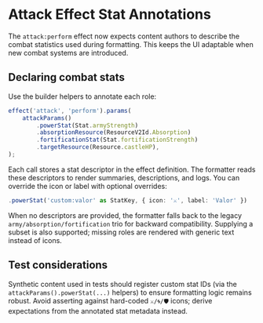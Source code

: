 # Attack Effect Stat Annotations

The `attack:perform` effect now expects content authors to describe the combat
statistics used during formatting. This keeps the UI adaptable when new combat
systems are introduced.

## Declaring combat stats

Use the builder helpers to annotate each role:

```ts
effect('attack', 'perform').params(
	attackParams()
		.powerStat(Stat.armyStrength)
		.absorptionResource(ResourceV2Id.Absorption)
		.fortificationStat(Stat.fortificationStrength)
		.targetResource(Resource.castleHP),
);
```

Each call stores a stat descriptor in the effect definition. The formatter reads
these descriptors to render summaries, descriptions, and logs. You can override
the icon or label with optional overrides:

```ts
.powerStat('custom:valor' as StatKey, { icon: '⚔️', label: 'Valor' })
```

When no descriptors are provided, the formatter falls back to the legacy
`army/absorption/fortification` trio for backward compatibility. Supplying a
subset is also supported; missing roles are rendered with generic text instead
of icons.

## Test considerations

Synthetic content used in tests should register custom stat IDs (via the
`attackParams().powerStat(...)` helpers) to ensure formatting logic remains
robust. Avoid asserting against hard-coded `⚔️/🌀/🛡️` icons; derive expectations
from the annotated stat metadata instead.
